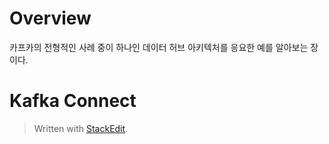 # Overview

카프카의 전형적인 사례 중이 하나인 데이터 허브 아키텍처를 응요한 예를
알아보는 장이다. 

# Kafka Connect



> Written with [StackEdit](https://stackedit.io/).
<!--stackedit_data:
eyJoaXN0b3J5IjpbLTc0ODYxMTEzXX0=
-->